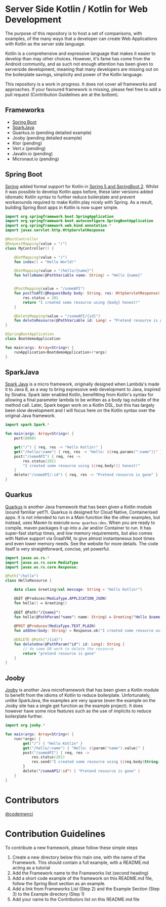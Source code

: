 # Server Side Kotlin / Kotlin for Web Development
The purpose of this repository is to host a set of comparisons, with examples, of the many ways that a developer can create Web Applications with Kotlin as the server side language. 

Kotlin is a comprehensive and expressive language that makes it easier to develop than may other choices. However, it's fame has come from the Android community, and as such not enough attention has been given to serverside development, meaning that many developers are missing out on the boilerplate savings, simplicity and power of the Kotlin language.

This repository is a work in progress. It does not cover all frameworks and approaches. If your favoured framework is missing, please feel free to add a pull request (Contribution Guidelines are at the bottom).

## Frameworks
- [Spring Boot](/SpringBoot/)
- [SparkJava](/SparkJava/)
- Quarkus.io (pending detailed example)
- Jooby (pending detailed example)
- Ktor (pending)
- Vert.x (pending)
- Javalin.io (pending)
- Micronaut.io (pending)


## Spring Boot
[Spring](https://spring.io/) added formal support for Kotlin in [Spring 5 and SpringBoot 2](https://docs.spring.io/spring-boot/docs/2.1.0.RELEASE/reference/htmlsingle/#boot-features-kotlin). Whilst it was possible to develop Kotlin apps before, these later versions added idiomatic Kotlin syntax to further reduce boilerplate and prevent workarounds required to make Kotlin play nicely with Spring. As a result, building Spring Boot apps in Kotlin is now super simple.


```kotlin
import org.springframework.boot.SpringApplication
import org.springframework.boot.autoconfigure.SpringBootApplication
import org.springframework.web.bind.annotation.*
import javax.servlet.http.HttpServletResponse

@RestController
@RequestMapping(value = "/")
class MyController() {

    @GetMapping(value = "/")
    fun index() = "Hello World!"

    @GetMapping(value = "/hello/{name}")
    fun helloName(@PathVariable name: String) = "Hello {name}"


    @PostMapping(value = "/someAPI")
    fun postToAPI(@RequestBody body: String, res: HttpServletResponse): String {
        res.status = 201
        return "I created some resource using {body} honest!"
    }

    @DeleteMapping(value = "/someAPI/{id}")
    fun deleteResource(@PathVariable id: Long) = "Pretend resource is gone"
}

@SpringBootApplication
class BootdemoApplication

fun main(args: Array<String>) {
    runApplication<BootdemoApplication>(*args)    
}
```   

## SparkJava
[Spark Java](http://sparkjava.com/) is a micro framework, originally designed when Lambda's made it to Java 8, as a way to bring expressive web development to Java, inspired by Sinatra. Spark later enabled Kotlin, benefitting from Kotlin's syntax for allowing a final parameter lambda to be written as a body tag outside of the method call. Later, Spark began work on a Kotlin DSL, but this has largely been slow development and I will focus here on the Kotlin syntax over the original Java framework.

```kotlin
import spark.Spark.*

fun main(args: Array<String>) {
    port(8080)

    get("/") { req, res -> "Hello Kotlin!" }
    get("/hello/:name") { req, res -> "Hello: ${req.params(":name")}" }
    post("/someAPI") { req, res -> 
        res.status(201)
        "I created some resource using ${req.body()} honest!" 
    }
    delete("/someAPI/:id") { req, res -> "Pretend resource is gone" }
}
```

## Quarkus
[Quarkus](https://quarkus.io/) is another Java framework that has been given a Kotlin module (sound familiar yet!?). Quarkus is designed for Cloud Native, Containerised apps. It is not intended to run in a Main function like the other examples, but instead, uses Maven to execute `mvnw quarkus:dev`. When you are ready to compile, maven packages it up into a Jar and/or Container to run. It has super-fast startup times, and low memory requirements, but also comes with Native support via GraalVM, to give almost instantaneous boot times and even lower memory needs. See the website for more details.
The code itself is very straightforward, concise, yet powerful.

```kotlin
import javax.ws.rs.*
import javax.ws.rs.core.MediaType
import javax.ws.rs.core.Response;

@Path("/hello")
class HelloResource {

    data class Greeting(val message: String = "Hello Kotlin!")

    @GET @Produces(MediaType.APPLICATION_JSON)
    fun hello() = Greeting()
    
    @GET @Path("/{name}")
    fun hello(@PathParam("name") name: String) = Greeting("Hello $name!")
    
    @POST @Produces(MediaType.TEXT_PLAIN)
    fun addOne(body: String) = Response.ok("I created some resource using $body honest!").status(201).build()

    @DELETE @Path("/{id}")
    fun deleteOne(@PathParam("id") id: Long): String {
        // do some DB work to delete the resource
        return "pretend resource is gone"
    }
}

```



## Jooby
[Jooby](https://jooby.org/) is another Java microframework that has been given a Kotlin module to benefit from the idioms of Kotlin to reduce boilerplate. Unfortunately, unlike SparkJava, the examples are very sparse (even the example on the Jooby site has a single get function as the example project). It does however have some nice features such as the use of implicits to reduce boilerplate further. 


```kotlin
import org.jooby.*

fun main(args: Array<String>) {
    run(*args) {
        get("/") { "Hello Kotlin" }
        get("/hello/:name") { "Hello: ${param("name").value}" }
        post("/someAPI") { req, res ->
            res.status(201)
            res.send("I created some resource using ${req.body(String::class.java)} honest!")
        }
        delete("/someAPI/:id") { "Pretend resource is gone" }
    }
}
```
    
    
# Contributors
[@codemwnci](https://github.com/codemwnci)


# Contribution Guidelines
To contribute a new framework, please follow these simple steps
1. Create a new directory below this main one, with the name of the Framework. This should contain a full example, with a README.md acting as a tutorial
1. Add the Framework name to the Frameworks list (second heading)
1. Add a short code example of the framework on this README.md file, follow the Spring Boot section as an example. 
1. Add a link from Frameworks List (Step 2) and the Example Section (Step 3) to the Example directory (Step 1)
1. Add your name to the Contributors list on this README.md file

